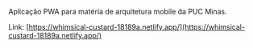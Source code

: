 Aplicação PWA para matéria de arquitetura mobile da PUC Minas.

Link: [https://whimsical-custard-18189a.netlify.app/](https://whimsical-custard-18189a.netlify.app/)
